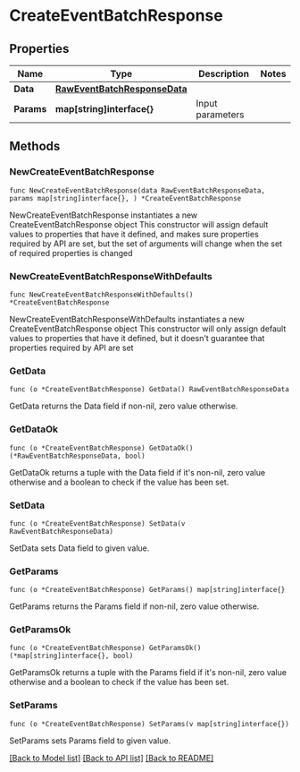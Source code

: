 # CreateEventBatchResponse

## Properties

Name | Type | Description | Notes
------------ | ------------- | ------------- | -------------
**Data** | [**RawEventBatchResponseData**](RawEventBatchResponseData.md) |  | 
**Params** | **map[string]interface{}** | Input parameters | 

## Methods

### NewCreateEventBatchResponse

`func NewCreateEventBatchResponse(data RawEventBatchResponseData, params map[string]interface{}, ) *CreateEventBatchResponse`

NewCreateEventBatchResponse instantiates a new CreateEventBatchResponse object
This constructor will assign default values to properties that have it defined,
and makes sure properties required by API are set, but the set of arguments
will change when the set of required properties is changed

### NewCreateEventBatchResponseWithDefaults

`func NewCreateEventBatchResponseWithDefaults() *CreateEventBatchResponse`

NewCreateEventBatchResponseWithDefaults instantiates a new CreateEventBatchResponse object
This constructor will only assign default values to properties that have it defined,
but it doesn't guarantee that properties required by API are set

### GetData

`func (o *CreateEventBatchResponse) GetData() RawEventBatchResponseData`

GetData returns the Data field if non-nil, zero value otherwise.

### GetDataOk

`func (o *CreateEventBatchResponse) GetDataOk() (*RawEventBatchResponseData, bool)`

GetDataOk returns a tuple with the Data field if it's non-nil, zero value otherwise
and a boolean to check if the value has been set.

### SetData

`func (o *CreateEventBatchResponse) SetData(v RawEventBatchResponseData)`

SetData sets Data field to given value.


### GetParams

`func (o *CreateEventBatchResponse) GetParams() map[string]interface{}`

GetParams returns the Params field if non-nil, zero value otherwise.

### GetParamsOk

`func (o *CreateEventBatchResponse) GetParamsOk() (*map[string]interface{}, bool)`

GetParamsOk returns a tuple with the Params field if it's non-nil, zero value otherwise
and a boolean to check if the value has been set.

### SetParams

`func (o *CreateEventBatchResponse) SetParams(v map[string]interface{})`

SetParams sets Params field to given value.



[[Back to Model list]](../README.md#documentation-for-models) [[Back to API list]](../README.md#documentation-for-api-endpoints) [[Back to README]](../README.md)


